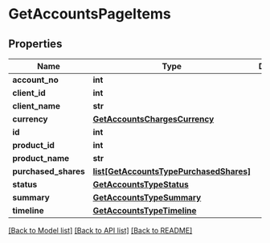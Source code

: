 # GetAccountsPageItems

## Properties
Name | Type | Description | Notes
------------ | ------------- | ------------- | -------------
**account_no** | **int** |  | [optional] 
**client_id** | **int** |  | [optional] 
**client_name** | **str** |  | [optional] 
**currency** | [**GetAccountsChargesCurrency**](GetAccountsChargesCurrency.md) |  | [optional] 
**id** | **int** |  | [optional] 
**product_id** | **int** |  | [optional] 
**product_name** | **str** |  | [optional] 
**purchased_shares** | [**list[GetAccountsTypePurchasedShares]**](GetAccountsTypePurchasedShares.md) |  | [optional] 
**status** | [**GetAccountsTypeStatus**](GetAccountsTypeStatus.md) |  | [optional] 
**summary** | [**GetAccountsTypeSummary**](GetAccountsTypeSummary.md) |  | [optional] 
**timeline** | [**GetAccountsTypeTimeline**](GetAccountsTypeTimeline.md) |  | [optional] 

[[Back to Model list]](../README.md#documentation-for-models) [[Back to API list]](../README.md#documentation-for-api-endpoints) [[Back to README]](../README.md)

